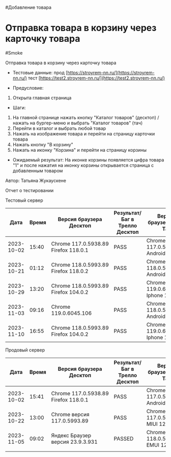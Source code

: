 #Добавление товара
# Отправка товара в корзину через карточку товара
#Smoke

Отправка товара в корзину через карточку товара

* Тестовые данные: прод [https://stroyrem-nn.ru/](https://stroyrem-nn.ru/) тест [https://test2.stroyrem-nn.ru/](https://test2.stroyrem-nn.ru/)
  
* Предусловие: 
1. Открыта главная страница 

* Шаги:
1. На главной странице нажать кнопку "Каталог товаров" (десктоп) / нажать на бургер-меню и выбрать "Каталог товаров" (тач)
2. Перейти в каталог и выбрать любой товар
3. Нажать на изображение товара и перейти на страницу карточки товара
4. Нажать кнопку "В корзину"
5. Нажать на иконку "Корзина" и перейти на страницу корзины

* Ожидаемый результат:
  На иконке корзины появляется цифра товара "1" и после нажатия на иконку корзины открывается страница с добавленным товаром

Автор: Татьяна Жукаускене

Отчет о тестировании

Тестовый сервер

| Дата       | Время | Версия браузера Десктоп              | Результат/Баг в Трелло Десктоп | Версия браузера и ОС Тач         | Результат/Баг в Трелло Тач | Дата релиза | QA      |
| ---------- | ----- | ------------------------------------ | ------------------------------ | -------------------------------- | -------------------------- | ----------- | ------- |
| 2023-10-02 | 15:40 | Chrome 117.0.5938.89 Firefox 118.0.1 | PASS                           | Chrome 117.0.5938.60, Android 10 | PASS                       | 01.10.2023  | Татьяна |
|2023-10-21|01:12|Chrome 118.0.5993.89 Firefox 118.0.2|PASS|Chrome 118.0.5993.80, Android 13|PASS |19.10.2023 | Юлия |
|2023-10-29 | 13:20     |  Chrome 118.0.5993.89              Firefox 104.0.2                      |PASS                            |     Chrome 119.0.6045.41, Iphone 11
|2023-11-03 | 09:16 | Chrome 119.0.6045.106 | PASS |Chrome 118.0.5993.111 Android 13| PASS | 02.11.2023| ЮлияМихайлова |
|2023-11-10 | 16:55      |  Chrome 118.0.5993.89              Firefox 104.0.2                      |PASS                            |     Chrome 119.0.6045.41, Iphone 11                             |        PASS                    |     10.11.2023        |  Тимофей   |
    

Продовый сервер

| Дата       | Время | Версия браузера Десктоп              | Результат/Баг в Трелло Десктоп | Версия браузера и ОС Тач         | Результат/Баг в Трелло Тач | Дата релиза | QA      |
| ---------- | ----- | ------------------------------------ | ------------------------------ | -------------------------------- | -------------------------- | ----------- | ------- |
| 2023-10-02 | 15:41 | Chrome 117.0.5938.89 Firefox 118.0.1 | PASS                           | Chrome 117.0.5938.60, Android 10 | PASS                       | 01.10.2023  | Татьяна |
| 2023-10-22 | 13:00 | Chrome версия 117.0.5993.89          | PASS                           | Chrome 117.0.5938.60 MIUI 12.5.13| PASS                       | 22.10.2023  | Надежда А. |
| 2023-11-05 | 09:02 | Яндекс Браузер версия 23.9.3.931     | PASSED                         | Chrome версия 118.0.5993.111 EMUI 12.0.0 | PASSED             | 2023-11-05  | Елена   |
|            |       |                                      |                                |                                  |                            |             |         |
